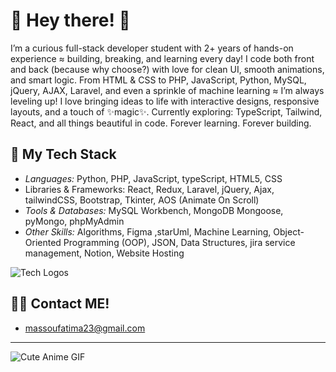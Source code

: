 
# 🌟 Hey there! 🌟
 I’m a curious full-stack developer student with 2+ years of hands-on experience ≈ building, breaking, and learning every day!
I code both front and back (because why choose?) with love for clean UI, smooth animations, and smart logic.
From HTML & CSS to PHP, JavaScript, Python, MySQL, jQuery, AJAX, Laravel, and even a sprinkle of machine learning ≈ I’m always leveling up!
I love bringing ideas to life with interactive designs, responsive layouts, and a touch of ✨magic✨.
Currently exploring: TypeScript, Tailwind, React, and all things beautiful in code.
Forever learning. Forever building.                             


## 🔧 My Tech Stack
- *Languages:* Python, PHP, JavaScript, typeScript, HTML5, CSS
- Libraries & Frameworks: React, Redux, Laravel, jQuery, Ajax, tailwindCSS, Bootstrap, Tkinter, AOS (Animate On Scroll)
- *Tools & Databases:* MySQL Workbench, MongoDB Mongoose, pyMongo, phpMyAdmin 
- *Other Skills:* Algorithms, Figma ,starUml, Machine Learning, Object-Oriented Programming (OOP), JSON, Data Structures, jira service management, Notion, Website Hosting 

![Tech Logos](https://skillicons.dev/icons?i=php,laravel,mysql,js,react,git,figma,html,css,bootstrap,python&theme=light)

## 👩‍💻 Contact ME!
- massoufatima23@gmail.com
---
![Cute Anime GIF](https://i.giphy.com/media/v1.Y2lkPTc5MGI3NjExejgxbmFzOWJ0bTAyanRhbGVoenN4dmZ2bzkzNTRrcTZ2bnpqYXo5biZlcD12MV9pbnRlcm5hbF9naWZfYnlfaWQmY3Q9Zw/uB2szZH5JSIU0/giphy.gif)
